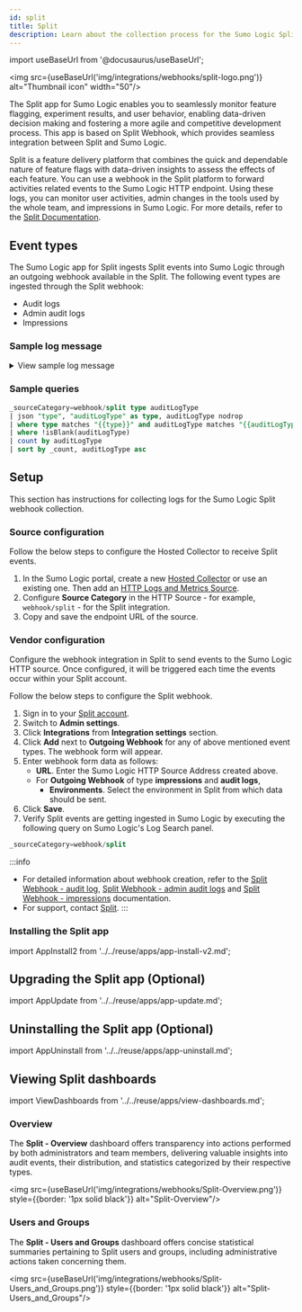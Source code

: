 ```yaml
---
id: split
title: Split
description: Learn about the collection process for the Sumo Logic Split integration.
---
```


import useBaseUrl from '@docusaurus/useBaseUrl';

<img src={useBaseUrl('img/integrations/webhooks/split-logo.png')} alt="Thumbnail icon" width="50"/>

The Split app for Sumo Logic enables you to seamlessly monitor feature flagging, experiment results, and user behavior, enabling data-driven decision making and fostering a more agile and competitive development process. This app is based on Split Webhook, which provides seamless integration between Split and Sumo Logic.

Split is a feature delivery platform that combines the quick and dependable nature of feature flags with data-driven insights to assess the effects of each feature. You can use a webhook in the Split platform to forward activities related events to the Sumo Logic HTTP endpoint. Using these logs, you can monitor user activities, admin changes in the tools used by the whole team, and impressions in Sumo Logic. For more details, refer to the [Split Documentation](https://docs.split.io/docs).

## Event types

The Sumo Logic app for Split ingests Split events into Sumo Logic through an outgoing webhook available in the Split. The following event types are ingested through the Split webhook:
- Audit logs
- Admin audit logs
- Impressions

### Sample log message

<details>
<summary>View sample log message</summary>

```json
{
   "id": "765d5440-4cba-11ee-88ca-ae97ef45de75",
   "auditLogType": "api_key.create",
   "editor": {
      "type": "user",
      "id": "d855eec0-4b19-11ee-9016-925e66ae7524",
      "name": "megan_pitt"
   },
   "currentObject": {
      "id": "juquh513anl7ciaav797ujmju8ldo3d8jg9",
      "name": "client-side - 7645a - 7653b",
      "type": "api_key",
      "workspace": {
         "type": "workspace",
         "id": "7645ad90-4cba-11ee-88ca-ae97ef45de75",
         "name": "healthy_workspace"
      },
      "environments": [
         {
            "type": "environment",
            "id": "7653b750-4cba-11ee-88ca-ae97ef45de75",
            "name": "Prod-healthy_wo"
         }
      ],
      "apiKeyType": "browser"
   },
   "createdAt": 1697784463371,
   "changes": {
      "environments": {
         "from": null,
         "to": [
            {
               "type": "environment",
               "id": "7653b750-4cba-11ee-88ca-ae97ef45de75",
               "name": "Prod-healthy_wo"
            }
         ]
      },
      "apiKeyType": {
         "from": null,
         "to": "browser"
      },
      "workspace": {
         "from": null,
         "to": [
            {
               "type": "workspace",
               "id": "7645ad90-4cba-11ee-88ca-ae97ef45de75",
               "name": "healthy_workspace"
            }
         ]
      },
      "name": {
         "from": null,
         "to": "client-side - 7645a - 7653b"
      }
   },
   "type": "audit_log"
}
```
</details>

### Sample queries

```sql
_sourceCategory=webhook/split type auditLogType
| json "type", "auditLogType" as type, auditLogType nodrop
| where type matches "{{type}}" and auditLogType matches "{{auditLogType}}"
| where !isBlank(auditLogType)
| count by auditLogType
| sort by _count, auditLogType asc
```

## Setup

This section has instructions for collecting logs for the Sumo Logic Split webhook collection.

### Source configuration

Follow the below steps to configure the Hosted Collector to receive Split events.

1. In the Sumo Logic portal, create a new [Hosted Collector](/docs/send-data/hosted-collectors/configure-hosted-collector/) or use an existing one. Then add an [HTTP Logs and Metrics Source](/docs/send-data/hosted-collectors/http-source/logs-metrics/#configure-an-httplogs-and-metrics-source).
2. Configure **Source Category** in the HTTP Source - for example, `webhook/split` - for the Split integration.
3. Copy and save the endpoint URL of the source.

### Vendor configuration

Configure the webhook integration in Split to send events to the Sumo Logic HTTP source. Once configured, it will be triggered each time the events occur within your Split account.

Follow the below steps to configure the Split webhook.

1. Sign in to your [Split account](https://app.split.io/login).
2. Switch to **Admin settings**.
3. Click **Integrations** from **Integration settings** section.
4. Click **Add** next to **Outgoing Webhook** for any of above mentioned event types. The webhook form will appear.
5. Enter webhook form data as follows:
    - **URL**. Enter the Sumo Logic HTTP Source Address created above.
    - For **Outgoing Webhook** of type **impressions** and **audit logs**,
        - **Environments**. Select the environment in Split from which data should be sent.
6. Click **Save**.
7. Verify Split events are getting ingested in Sumo Logic by executing the following query on Sumo Logic's Log Search panel.
  ```sql
  _sourceCategory=webhook/split
  ```

:::info
- For detailed information about webhook creation, refer to the [Split Webhook - audit log](https://help.split.io/hc/en-us/articles/360020957991-Webhook-audit-log), [Split Webhook - admin audit logs](https://help.split.io/hc/en-us/articles/360051384832-Webhook-admin-audit-logs) and [Split Webhook - impressions](https://help.split.io/hc/en-us/articles/360020700232-Webhook-impressions) documentation.
- For support, contact [Split](https://www.split.io/support/).
:::

### Installing the Split app

import AppInstall2 from '../../reuse/apps/app-install-v2.md';

<AppInstall2/>

## Upgrading the Split app (Optional)

import AppUpdate from '../../reuse/apps/app-update.md';

<AppUpdate/>

## Uninstalling the Split app (Optional)

import AppUninstall from '../../reuse/apps/app-uninstall.md';

<AppUninstall/>

## Viewing Split dashboards

import ViewDashboards from '../../reuse/apps/view-dashboards.md';

<ViewDashboards/>

### Overview

The **Split - Overview** dashboard offers transparency into actions performed by both administrators and team members, delivering valuable insights into audit events, their distribution, and statistics categorized by their respective types.

<img src={useBaseUrl('img/integrations/webhooks/Split-Overview.png')} style={{border: '1px solid black'}} alt="Split-Overview"/>

### Users and Groups

The **Split - Users and Groups** dashboard offers concise statistical summaries pertaining to Split users and groups, including administrative actions taken concerning them.

<img src={useBaseUrl('img/integrations/webhooks/Split-Users_and_Groups.png')} style={{border: '1px solid black'}} alt="Split-Users_and_Groups"/>
